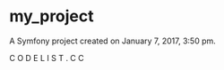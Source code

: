 my_project
==========

A Symfony project created on January 7, 2017, 3:50 pm.



C    O    D    E    L    I   S   T   .  C  C




